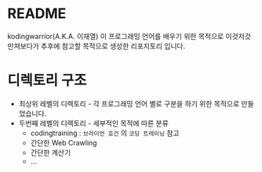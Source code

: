 
# README

kodingwarrior(A.K.A. 이재열) 이 프로그래밍 언어를 배우기 위한 목적으로 이것저것 만져보다가 추후에 참고할 목적으로 생성한 리포지토리 입니다.

# 디렉토리 구조 

* 최상위 레벨의 디렉토리 - 각 프로그래밍 언어 별로 구분을 하기 위한 목적으로 만들었습니다.
* 두번째 레벨의 디렉토리 - 세부적인 목적에 따른 분류
  * codingtraining : `브라이언 호건` 의 `코딩 트레이닝` 참고
  * 간단한 Web Crawling
  * 간단한 계산기
  * ...

